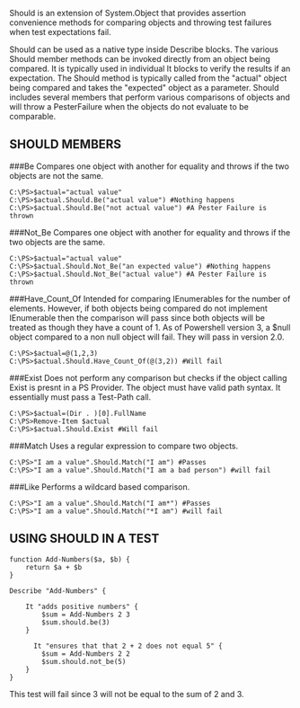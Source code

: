 Should is an extension of System.Object that provides assertion convenience methods for comparing objects and throwing test failures when test expectations fail.

Should can be used as a native type inside Describe blocks. The various Should member methods can be invoked 
directly from an object being compared. It is typically used in individual It blocks to verify the results if an expectation. The Should method is typically called from the "actual" object being compared and takes the "expected" object as a parameter. Should includes several members that perform various comparisons of objects and will throw a PesterFailure when the objects do not evaluate to be comparable.

SHOULD MEMBERS
--------------
###Be
Compares one object with another for equality and throws if the two objects are not the same.

    C:\PS>$actual="actual value"
    C:\PS>$actual.Should.Be("actual value") #Nothing happens
    C:\PS>$actual.Should.Be("not actual value") #A Pester Failure is thrown

###Not_Be
Compares one object with another for equality and throws if the two objects are the same.

    C:\PS>$actual="actual value"
    C:\PS>$actual.Should.Not_Be("an expected value") #Nothing happens
    C:\PS>$actual.Should.Not_Be("actual value") #A Pester Failure is thrown


###Have_Count_Of
Intended for comparing IEnumerables for the number of elements. However, if both objects being compared do not implement IEnumerable then the comparison will pass since both objects will be treated as though they 		have a count of 1. As of Powershell version 3, a $null object compared to a non null object will fail. They will pass in version 2.0.

    C:\PS>$actual=@(1,2,3)
    C:\PS>$actual.Should.Have_Count_Of(@(3,2)) #Will fail

###Exist
Does not perform any comparison but checks if the object calling Exist is presnt in a PS Provider. The object must have valid path syntax. It essentially must pass a Test-Path call.

    C:\PS>$actual=(Dir . )[0].FullName
    C:\PS>Remove-Item $actual
    C:\PS>$actual.Should.Exist #Will fail

###Match
Uses a regular expression to compare two objects.

    C:\PS>"I am a value".Should.Match("I am") #Passes
    C:\PS>"I am a value".Should.Match("I am a bad person") #will fail

###Like
Performs a wildcard based comparison.

    C:\PS>"I am a value".Should.Match("I am*") #Passes
    C:\PS>"I am a value".Should.Match("*I am") #will fail

USING SHOULD IN A TEST
----------------------

	function Add-Numbers($a, $b) {
	    return $a + $b
	}

	Describe "Add-Numbers" {

	    It "adds positive numbers" {
	        $sum = Add-Numbers 2 3
	        $sum.should.be(3)
	    }
            
          It "ensures that that 2 + 2 does not equal 5" {
	        $sum = Add-Numbers 2 2
	        $sum.should.not_be(5)
	    }
	}

This test will fail since 3 will not be equal to the sum of 2 and 3.